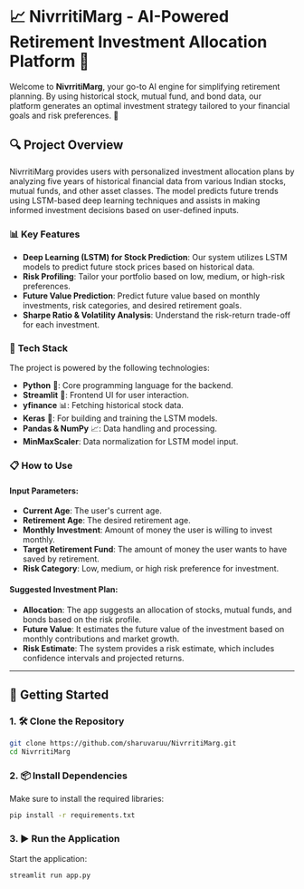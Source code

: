# 📈 **NivrritiMarg** - AI-Powered Retirement Investment Allocation Platform 🚀

Welcome to **NivrritiMarg**, your go-to AI engine for simplifying retirement planning. By using historical stock, mutual fund, and bond data, our platform generates an optimal investment strategy tailored to your financial goals and risk preferences. 🌟

## 🔍 **Project Overview**

NivrritiMarg provides users with personalized investment allocation plans by analyzing five years of historical financial data from various Indian stocks, mutual funds, and other asset classes. The model predicts future trends using LSTM-based deep learning techniques and assists in making informed investment decisions based on user-defined inputs.

### 📊 **Key Features**

- **Deep Learning (LSTM) for Stock Prediction**: Our system utilizes LSTM models to predict future stock prices based on historical data.
- **Risk Profiling**: Tailor your portfolio based on low, medium, or high-risk preferences.
- **Future Value Prediction**: Predict future value based on monthly investments, risk categories, and desired retirement goals.
- **Sharpe Ratio & Volatility Analysis**: Understand the risk-return trade-off for each investment.

### 💼 **Tech Stack**

The project is powered by the following technologies:

- **Python** 🐍: Core programming language for the backend.
- **Streamlit** 📱: Frontend UI for user interaction.
- **yfinance** 📊: Fetching historical stock data.
- **Keras** 🧠: For building and training the LSTM models.
- **Pandas & NumPy** 📈: Data handling and processing.
- **MinMaxScaler**: Data normalization for LSTM model input.

### 📋 **How to Use**

#### Input Parameters:

- **Current Age**: The user's current age.
- **Retirement Age**: The desired retirement age.
- **Monthly Investment**: Amount of money the user is willing to invest monthly.
- **Target Retirement Fund**: The amount of money the user wants to have saved by retirement.
- **Risk Category**: Low, medium, or high risk preference for investment.

#### Suggested Investment Plan:

- **Allocation**: The app suggests an allocation of stocks, mutual funds, and bonds based on the risk profile.
- **Future Value**: It estimates the future value of the investment based on monthly contributions and market growth.
- **Risk Estimate**: The system provides a risk estimate, which includes confidence intervals and projected returns.

---

## 🚀 **Getting Started**

### 1. 🛠️ **Clone the Repository**

```bash
git clone https://github.com/sharuvaruu/NivrritiMarg.git
cd NivrritiMarg
```

### 2. 📦 **Install Dependencies**

Make sure to install the required libraries:

```bash
pip install -r requirements.txt
```

### 3. ▶️ **Run the Application**

Start the application:

```bash
streamlit run app.py

```


